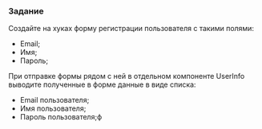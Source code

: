### Задание

Создайте на хуках форму регистрации пользователя с такими полями:
- Email;
- Имя;
- Пароль;

При отправке формы рядом с ней в отдельном компоненте UserInfo выводите полученные
в форме данные в виде списка:
- Email пользователя;
- Имя пользователя;
- Пароль пользователя;ф
